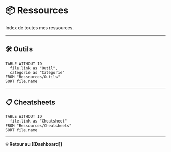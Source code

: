 # 📦 Ressources

Index de toutes mes ressources.

---

## 🛠️ Outils

```dataview
TABLE WITHOUT ID
  file.link as "Outil",
  categorie as "Catégorie"
FROM "Ressources/Outils"
SORT file.name
```

---

## 📋 Cheatsheets

```dataview
TABLE WITHOUT ID
  file.link as "Cheatsheet"
FROM "Ressources/Cheatsheets"
SORT file.name
```

---

**💡 Retour au [[Dashboard]]**
